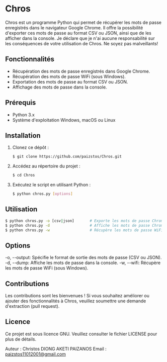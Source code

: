 # Chros

Chros est un programme Python qui permet de récupérer les mots de passe enregistrés dans le navigateur Google Chrome. Il offre la possibilité d'exporter ces mots de passe au format CSV ou JSON, ainsi que de les afficher dans la console. Je déclare que je n'ai aucune responsabilité sur les conséquences de votre utilisation de Chros. Ne soyez pas malveillants!

## Fonctionnalités

- Récupération des mots de passe enregistrés dans Google Chrome.
- Récupération des mots de passe WiFi (sous Windows).
- Exportation des mots de passe au format CSV ou JSON.
- Affichage des mots de passe dans la console.

## Prérequis

- Python 3.x
- Système d'exploitation Windows, macOS ou Linux

## Installation

1. Clonez ce dépôt :

   ```sh
   $ git clone https://github.com/paizstos/Chros.git
   ```
2. Accédez au répertoire du projet :

   ```sh
   $ cd Chros
   ```
3. Exécutez le script en utilisant Python :

   ```sh
   $ python chros.py [options]
   ```

## Utilisation
   ```bash
   $ python chros.py -o [csv|json]       # Exporte les mots de passe Chrome au format CSV ou JSON
   $ python chros.py -d                  # Affiche les mots de passe Chrome dans la console
   $ python chros.py -w                  # Récupère les mots de passe WiFi (sous Windows)
   ```
## Options
-o, --output: Spécifie le format de sortie des mots de passe (CSV ou JSON).
-d, --dump: Affiche les mots de passe dans la console.
-w, --wifi: Récupère les mots de passe WiFi (sous Windows).

## Contributions
Les contributions sont les bienvenues ! Si vous souhaitez améliorer ou ajouter des fonctionnalités à Chros, veuillez soumettre une demande d'extraction (pull request).

## Licence
Ce projet est sous licence GNU. Veuillez consulter le fichier LICENSE pour plus de détails.

Auteur : Christos DIONG AKETI PAIZANOS
Email : paizstos11012001@gmail.com
